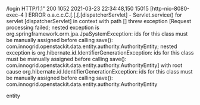 /login HTTP/1.1" 200 1052
2021-03-23 22:34:48,150 15015 [http-nio-8080-exec-4 ] ERROR o.a.c.c.C.[.[.[.[dispatcherServlet] - Servlet.service() for servlet [dispatcherServlet] in context with path [] threw exception [Request processing failed; nested exception is org.springframework.orm.jpa.JpaSystemException: ids for this class must be manually assigned before calling save(): com.innogrid.openstackit.data.entity.authority.AuthorityEntity; nested exception is org.hibernate.id.IdentifierGenerationException: ids for this class must be manually assigned before calling save(): com.innogrid.openstackit.data.entity.authority.AuthorityEntity] with root cause
org.hibernate.id.IdentifierGenerationException: ids for this class must be manually assigned before calling save(): com.innogrid.openstackit.data.entity.authority.AuthorityEntity

entity
